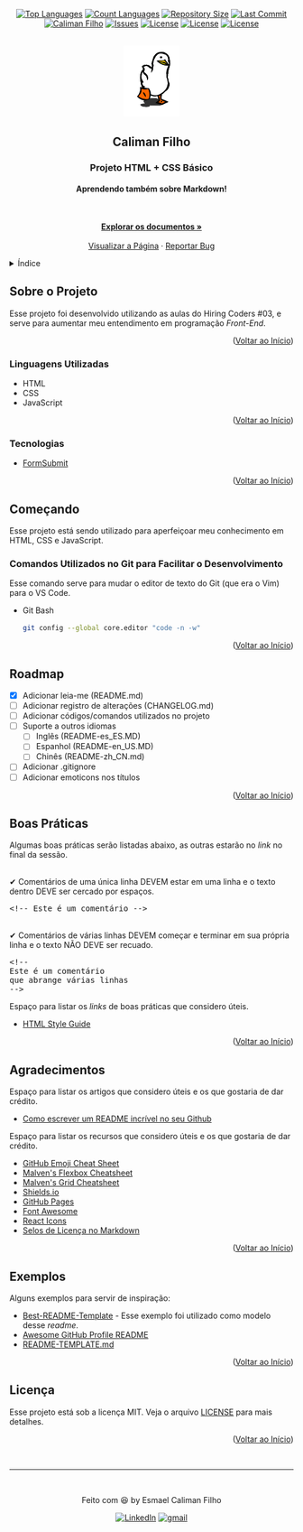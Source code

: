 <div id="inicio"></div>
<!--
*** Thanks for checking out the Best-README-Template. If you have a suggestion
*** that would make this better, please fork the repo and create a pull request
*** or simply open an issue with the tag "enhancement".
*** Don't forget to give the project a star!
*** Thanks again! Now go create something AMAZING! :D
-->

<!-- PROJECT SHIELDS -->
<!--
*** I'm using markdown "reference style" links for readability.
*** Reference links are enclosed in brackets [ ] instead of parentheses ( ).
*** See the bottom of this document for the declaration of the reference variables
*** for contributors-url, forks-url, etc. This is an optional, concise syntax you may use.
*** https://www.markdownguide.org/basic-syntax/#reference-style-links
-->

<div align="center">

[![Top Languages][toplanguages-shield]][calimanfilho.github.io-url]
[![Count Languages][countlanguages-shield]][calimanfilho.github.io-url]
[![Repository Size][repositorysize-shield]][calimanfilho.github.io-url]
[![Last Commit][lastcommit-shield]][lastcommit-url] <br>
[![Caliman Filho][calimanfilho-shield]][github-url]
[![Issues][issues-shield]][issues-url]
[![License][license-shield]][license-url]
[![License][githubstars-shield]][githubstars-url]
[![License][githubforks-shield]][githubforks-url]
</div>



<!-- CABEÇALHO DO PROJETO -->
<br>
<div align="center">
  <a href="https://github.com/calimanfilho/calimanfilho.github.io">
    <img src="./imagens/XOsX.gif" alt="Logo" width="100">
  </a>
  <h2 align="center">Caliman Filho</h2>
  <h3 align="center">Projeto HTML + CSS Básico</h3>
  <h4 align="center">Aprendendo também sobre Markdown!</h4>
  <br>
  <p align="center">
    <a href="https://github.com/calimanfilho/calimanfilho.github.io"><strong>Explorar os documentos »</strong></a>
    <br>
    <br>
    <a href="https://calimanfilho.github.io/">Visualizar a Página</a>
    ·
    <a href="https://github.com/calimanfilho/calimanfilho.github.io/issues">Reportar Bug</a>
  </p>
</div>



<!-- ÍNDICE -->
<details>
  <summary>Índice</summary>
  <ol>
    <li>
      <a href="#sobre-o-projeto">Sobre o Projeto</a>
      <ul>
        <li><a href="#linguagens-utilizadas">Linguagens Utilizadas</a></li>
        <li><a href="#tecnologias">Tecnologias</a></li>
      </ul>
    </li>
    <li>
      <a href="#começando">Começando</a>
      <ul>
        <li><a href="#comandos-utilizados-no-git-para-facilitar-o-desenvolvimento">Comandos Utilizados no Git para Facilitar o Desenvolvimento</a></li>
      </ul>
    </li>
    <li><a href="#roadmap">Roadmap</a></li>
    <li><a href="#boas-práticas">Boas Práticas</a></li>
    <li><a href="#agradecimentos">Agradecimentos</a></li>
    <li><a href="#exemplos">Exemplos</a></li>
    <li><a href="#licença">Licença</a></li>
  </ol>
</details>



<!-- SOBRE O PROJETO -->
## Sobre o Projeto

Esse projeto foi desenvolvido utilizando as aulas do Hiring Coders #03, e serve para aumentar meu entendimento em programação *Front-End*.

<p align="right">(<a href="#inicio">Voltar ao Início</a>)</p>

### Linguagens Utilizadas

* HTML
* CSS
* JavaScript

<p align="right">(<a href="#inicio">Voltar ao Início</a>)</p>

### Tecnologias

* [FormSubmit](https://formsubmit.co/)

<p align="right">(<a href="#inicio">Voltar ao Início</a>)</p>



<!-- COMEÇANDO -->
## Começando

Esse projeto está sendo utilizado para aperfeiçoar meu conhecimento em HTML, CSS e JavaScript.

### Comandos Utilizados no Git para Facilitar o Desenvolvimento

Esse comando serve para mudar o editor de texto do Git (que era o Vim) para o VS Code.
* Git Bash
  ```Bash
  git config --global core.editor "code -n -w"
  ```
  <!-- https://pygments.org/languages/ -->

<p align="right">(<a href="#inicio">Voltar ao Início</a>)</p>



<!-- ROADMAP -->
## Roadmap

- [x] Adicionar leia-me (README.md)
- [ ] Adicionar registro de alterações (CHANGELOG.md)
- [ ] Adicionar códigos/comandos utilizados no projeto
- [ ] Suporte a outros idiomas
    - [ ] Inglês (README-es_ES.MD)
    - [ ] Espanhol (README-en_US.MD)
    - [ ] Chinês (README-zh_CN.md)
- [ ] Adicionar .gitignore
- [ ] Adicionar emoticons nos títulos

<p align="right">(<a href="#inicio">Voltar ao Início</a>)</p>



<!-- BOAS PRÁTICAS -->
## Boas Práticas

Algumas boas práticas serão listadas abaixo, as outras estarão no *link* no final da sessão.

<br>
&#10004; Comentários de uma única linha DEVEM estar em uma linha e o texto dentro DEVE ser cercado por espaços.
<pre lang=html>
&lt;!-- Este é um comentário --&gt;
</pre>
<br>
&#10004; Comentários de várias linhas DEVEM começar e terminar em sua própria linha e o texto NÃO DEVE ser recuado.
<pre lang=html>
&lt;!--
Este é um comentário
que abrange várias linhas
--&gt;
</pre>

Espaço para listar os *links* de boas práticas que considero úteis.

* [HTML Style Guide](https://gist.github.com/ryansechrest/8693303)

<p align="right">(<a href="#inicio">Voltar ao Início</a>)</p>



<!-- AGRADECIMENTOS -->
## Agradecimentos

Espaço para listar os artigos que considero úteis e os que gostaria de dar crédito.

* [Como escrever um README incrível no seu Github](https://www.alura.com.br/artigos/escrever-bom-readme)

Espaço para listar os recursos que considero úteis e os que gostaria de dar crédito.

* [GitHub Emoji Cheat Sheet](https://www.webpagefx.com/tools/emoji-cheat-sheet)
* [Malven's Flexbox Cheatsheet](https://flexbox.malven.co/)
* [Malven's Grid Cheatsheet](https://grid.malven.co/)
* [Shields.io](https://shields.io)
* [GitHub Pages](https://pages.github.com)
* [Font Awesome](https://fontawesome.com)
* [React Icons](https://react-icons.github.io/react-icons/search)
* [Selos de Licença no Markdown](https://gist.github.com/Gaboso/fb5b15558959cecbf16a0c8993577a57)

<p align="right">(<a href="#inicio">Voltar ao Início</a>)</p>



<!-- EXEMPLOS -->
## Exemplos

Alguns exemplos para servir de inspiração:

* [Best-README-Template](https://github.com/othneildrew/Best-README-Template/blob/master/README.md) - Esse exemplo foi utilizado como modelo desse *readme*.
* [Awesome GitHub Profile README](https://github.com/abhisheknaiidu/awesome-github-profile-readme)
* [README-TEMPLATE.md](https://gist.github.com/reginadiana/e044fe93ed81aa04a10361cb841c0409#file-readme-template-md)

<p align="right">(<a href="#inicio">Voltar ao Início</a>)</p>



<!-- LINCENÇA -->
## Licença

Esse projeto está sob a licença MIT. Veja o arquivo [LICENSE](/LICENSE) para mais detalhes.

<p align="right">(<a href="#inicio">Voltar ao Início</a>)</p>

<br>

---

<br>
<div align="center">

Feito com 😆 by Esmael Caliman Filho

[![LinkedIn][linkedin-shield]][linkedin-url]
[![gmail][gmail-shield]][gmail-url]
</div>

<!-- MARKDOWN LINKS & IMAGES -->
<!-- https://www.markdownguide.org/basic-syntax/#reference-style-links -->

[toplanguages-shield]: https://img.shields.io/github/languages/top/calimanfilho/calimanfilho.github.io?color=793ef9&style=flat-square
[calimanfilho.github.io-url]: https://calimanfilho.github.io/
[countlanguages-shield]: https://img.shields.io/github/languages/count/calimanfilho/calimanfilho.github.io?color=793ef9&style=flat-square
[repositorysize-shield]: https://img.shields.io/github/repo-size/calimanfilho/calimanfilho.github.io?color=793ef9&style=flat-square
[lastcommit-shield]: https://img.shields.io/github/last-commit/calimanfilho/calimanfilho.github.io?color=793ef9&style=flat-square
[lastcommit-url]: https://github.com/calimanfilho/calimanfilho.github.io/commits
[calimanfilho-shield]: https://img.shields.io/badge/made%20by-calimanfilho-blue?color=793ef9&style=flat-square
[github-url]: https://github.com/calimanfilho
[issues-shield]: https://img.shields.io/github/issues/calimanfilho/calimanfilho.github.io?color=793ef9&style=flat-square
[issues-url]: https://github.com/calimanfilho/calimanfilho.github.io/issues
[license-shield]: https://img.shields.io/github/license/calimanfilho/calimanfilho.github.io?color=793ef9&style=flat-square
[license-url]: https://opensource.org/licenses/MIT
[githubstars-shield]: https://img.shields.io/github/stars/calimanfilho/calimanfilho.github.io?color=793ef9&style=flat-square
[githubstars-url]: https://github.com/calimanfilho/calimanfilho.github.io/stargazers
[githubforks-shield]: https://img.shields.io/github/forks/calimanfilho/calimanfilho.github.io?color=793ef9&style=flat-square
[githubforks-url]: https://github.com/calimanfilho/calimanfilho.github.io/network/members
[linkedin-shield]: https://img.shields.io/badge/Esmael%20Caliman%20Filho-793ef9?style=flat-square&logo=Linkedin&logoColor=white
[linkedin-url]: https://www.linkedin.com/in/calimanfilho/
[gmail-shield]: https://img.shields.io/badge/calimanfilho@gmail.com-793ef9?style=flat-square&logo=Gmail&logoColor=white
[gmail-url]: mailto:calimanfilho@gmail.com